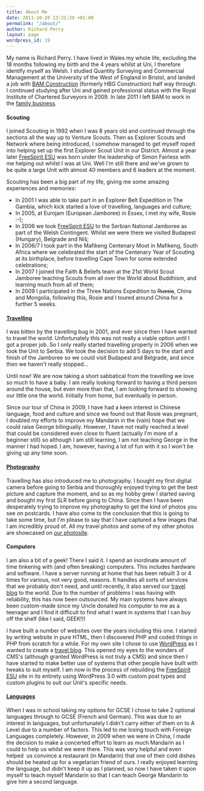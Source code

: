 ```yaml
---
title: About Me
date: 2011-10-28 13:31:29 +01:00
permalink: "/about/"
author: Richard Perry
layout: page
wordpress_id: 19
---
```


My name is Richard Perry. I have lived in Wales my whole life, excluding the 18 months following
my birth and the 4 years whilst at Uni, I therefore identify myself as Welsh. I studied Quantity
Surveying and Commercial Management at the University of the West of England in Bristol, and
landed a job with [BAM Construction][bam] (formerly HBG Construction) half way
through. I continued studying after Uni and gained professional status with the Royal Institute
of Chartered Surveyors in 2009. In late 2011 I left BAM to work in the
[family business][cp].

#### Scouting

I joined Scouting in 1992 when I was 8 years old and continued through the sections all the way
up to Venture Scouts. Then as Explorer Scouts and Network where being introduced, I somehow
managed to get myself roped into helping set up the first Explorer Scout Unit in our District.
Almost a year later [FreeSpirit ESU][fs] was born under the leadership of Simon Fairless with
me helping out whilst I was at Uni. Well I'm still there and we've grown to be quite a large
Unit with almost 40 members and 6 leaders at the moment.

Scouting has been a big part of my life, giving me some amazing experiences and memories:
	
  * In 2001 I was able to take part in an Explorer Belt Expedition in The Gambia, which kick started a love of travelling, languages and culture;
  * In 2005, at Eurojam (European Jamboree) in Essex, I met my wife, Rosie :-);
  * In 2006 we took [FreeSpirit ESU][fs] to the Serbian National Jamboree as part of the Welsh Contingent. Whilst we were there we visited Budapest (Hungary), Belgrade and Niš;
  * In 2006/7 I took part in the Mafikeng Centenary Moot in Mafikeng, South Africa where we celebrated the start of the Centenary Year of Scouting at its birthplace, before travelling Cape Town for some extended celebrations;
  * In 2007 I joined the Faith & Beliefs team at the 21st World Scout Jamboree teaching Scouts from all over the World about Buddhism, and learning much from all of them;
  * In 2009 I participated in the Three Nations Expedition to <del>Russia</del>, China and Mongolia, following this, Rosie and I toured around China for a further 5 weeks.

#### [Travelling][tra]

I was bitten by the travelling bug in 2001, and ever since then I have wanted to travel the
world. Unfortunately this was not really a viable option until I got a proper job. So I only
really started travelling properly in 2006 when we took the Unit to Serbia. We took the
decision to add 5 days to the start and finish of the Jamboree so we could visit Budapest and
Belgrade, and since then we haven't really stopped...

Until now! We are now taking a short sabbatical from the travelling we love so much to have a
baby. I am really looking forward to having a third person around the house, but even more than
that, I am looking forward to showing our little one the world. Initially from home, but
eventually in person.

Since our tour of China in 2009, I have had a keen interest in Chinese language, food and
culture and since we found out that Rosie was pregnant, I doubled my efforts to improve my
Mandarin in the (vain) hope that we could raise George bilingually. However, I have not really
reached a level that could be considered even close to fluent (actually I'm more of a beginner
still) so although I am still learning, I am not teaching George in the manner I had hoped. I
am, however, having a lot of fun with it so I won't be giving up any time soon.

#### [Photography](/photography/)

Travelling has also introduced me to photography. I bought my first digital camera before going
to Serbia and thoroughly enjoyed trying to get the best picture and capture the moment, and so
as my hobby grew I started saving and bought my first SLR before going to China. Since then I
have been desperately trying to improve my photography to get the kind of photos you see on
postcards. I have also come to the conclusion that this is going to take some time, but I'm please
to say that I have captured a few images that I am incredibly proud of. All my travel photos and
some of my other photos are showcased on [our photosite][pho].

#### Computers

I am also a bit of a geek! There I said it. I spend an inordinate amount of time tinkering with
(and often breaking) computers. This includes hardware and software. I have a server running at
home that has been rebuilt 3 or 4 times for various, not very good, reasons. It handles all sorts
of services that we probably don't need, and until recently, it also served our
[travel blog][tra] to the world. Due to the number of problems I
was having with reliability, this has now been outsourced. My main systems have always been
custom-made since my Uncle donated his computer to me as a teenager and I find it difficult to
find what I want in systems that I can buy off the shelf (like I said, GEEK!!)

I have built a number of websites over the years including this one. I started by writing website
in pure HTML, then I discovered PHP and coded things in PHP from scratch for a while. For my own
site I chose to use [WordPress][wp] as I wanted to create a [travel blog][tra]. This opened my
eyes to the wonders of CMS's (although granted WordPress is not truly a CMS) and since then I
have started to make better use of systems that other people have built with tweaks to suit
myself. I am now in the process of rebuilding the [FreeSpirit ESU][fs] site in its entirety
using WordPress 3.0 with custom post types and custom plugins to suit our Unit's specific needs.

#### [Languages](/languages/)

When I was in school taking my options for GCSE I chose to take 2 optional languages through to
GCSE (French and German). This was due to an interest in languages, but unfortunately I didn't
carry either of them on to A Level due to a number of factors. This led to me losing touch with
Foreign Languages completely. However, in 2009 when we were in China, I made the decision to make
a concerted effort to learn as much Mandarin as I could to help us whilst we were there. This was
very helpful and even helped  us convince a restaurant (in Mandarin) that one of their cold dishes
should be heated up for a vegetarian friend of ours. I really enjoyed learning the language, but
didn't keep it up as I planned, so now I have taken it upon myself to teach myself Mandarin so that
I can teach George Mandarin to give him a second language.

[bam]: http://www.bam.co.uk/ "BAM Construct UK Ltd"
[cp]: http://www.cpconstruction.co.uk/ "CP Construction (Gwent) Ltd"
[fs]: http://www.freespiritesu.org.uk/ "FreeSpirit Explorer Scout Unit"
[tra]: http://travel.perry-online.me.uk/ "Rosie & Jim's Travel Blog"
[pho]: http://photos.perry-online.me.uk/ "Rosie & Jim's Photo Gallery"
[wp]: http://www.wordpress.org/ "WordPress"
[jk]: http://jekyllrb.com/ "Jekyll &bull; Simple, blog-aware, static sites"

